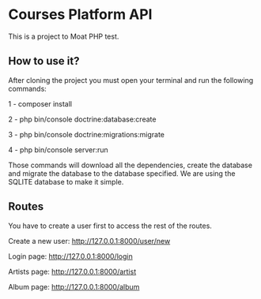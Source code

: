 # Courses Platform API

This is a project to Moat PHP test.

## How to use it?
After cloning the project you must open your terminal and run the following commands:

1 - composer install

2 - php bin/console doctrine:database:create

3 - php bin/console doctrine:migrations:migrate

4 - php bin/console server:run

Those commands will download all the dependencies, create the database and migrate the database to the database specified.
We are using the SQLITE database to make it simple.

## Routes
You have to create a user first to access the rest of the routes.

Create a new user: http://127.0.0.1:8000/user/new

Login page: http://127.0.0.1:8000/login

Artists page: http://127.0.0.1:8000/artist

Album page: http://127.0.0.1:8000/album


